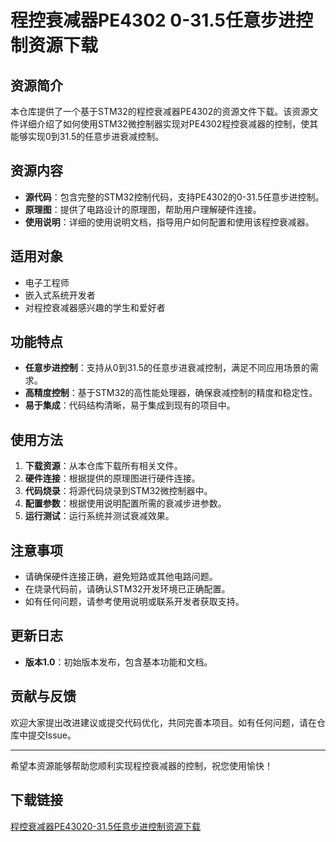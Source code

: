 # 程控衰减器PE4302 0-31.5任意步进控制资源下载

## 资源简介
本仓库提供了一个基于STM32的程控衰减器PE4302的资源文件下载。该资源文件详细介绍了如何使用STM32微控制器实现对PE4302程控衰减器的控制，使其能够实现0到31.5的任意步进衰减控制。

## 资源内容
- **源代码**：包含完整的STM32控制代码，支持PE4302的0-31.5任意步进控制。
- **原理图**：提供了电路设计的原理图，帮助用户理解硬件连接。
- **使用说明**：详细的使用说明文档，指导用户如何配置和使用该程控衰减器。

## 适用对象
- 电子工程师
- 嵌入式系统开发者
- 对程控衰减器感兴趣的学生和爱好者

## 功能特点
- **任意步进控制**：支持从0到31.5的任意步进衰减控制，满足不同应用场景的需求。
- **高精度控制**：基于STM32的高性能处理器，确保衰减控制的精度和稳定性。
- **易于集成**：代码结构清晰，易于集成到现有的项目中。

## 使用方法
1. **下载资源**：从本仓库下载所有相关文件。
2. **硬件连接**：根据提供的原理图进行硬件连接。
3. **代码烧录**：将源代码烧录到STM32微控制器中。
4. **配置参数**：根据使用说明配置所需的衰减步进参数。
5. **运行测试**：运行系统并测试衰减效果。

## 注意事项
- 请确保硬件连接正确，避免短路或其他电路问题。
- 在烧录代码前，请确认STM32开发环境已正确配置。
- 如有任何问题，请参考使用说明或联系开发者获取支持。

## 更新日志
- **版本1.0**：初始版本发布，包含基本功能和文档。

## 贡献与反馈
欢迎大家提出改进建议或提交代码优化，共同完善本项目。如有任何问题，请在仓库中提交Issue。

---

希望本资源能够帮助您顺利实现程控衰减器的控制，祝您使用愉快！

## 下载链接

[程控衰减器PE43020-31.5任意步进控制资源下载](https://pan.quark.cn/s/00e8b7ddf0bb)